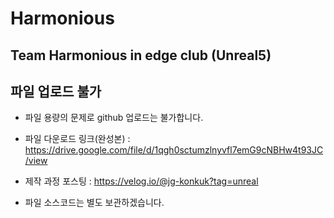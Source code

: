 # Harmonious
Team Harmonious in edge club (Unreal5)
---
## 파일 업로드 불가
- 파일 용량의 문제로 github 업로드는 불가합니다.

- 파일 다운로드 링크(완성본) : https://drive.google.com/file/d/1qgh0sctumzlnyvfl7emG9cNBHw4t93JC/view

- 제작 과정 포스팅 : https://velog.io/@jg-konkuk?tag=unreal

- 파일 소스코드는 별도 보관하겠습니다.
